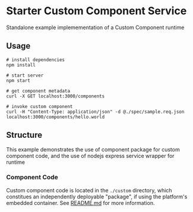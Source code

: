 # Starter Custom Component Service

Standalone example implemementation of a Custom Component runtime

## Usage

```shell
# install dependencies
npm install

# start server
npm start

# get component metadata
curl -X GET localhost:3000/components

# invoke custom component
curl -H "Content-Type: application/json" -d @./spec/sample.req.json localhost:3000/components/hello.world
```

## Structure

This example demonstrates the use of component package for custom component code,
and the use of nodejs express service wrapper for runtime

### Component Code

Custom component code is located in the `./custom` directory, which constitues an
independently deployable "package", if using the platform's embedded container.
See [README.md](./custom/README.md) for more information.
